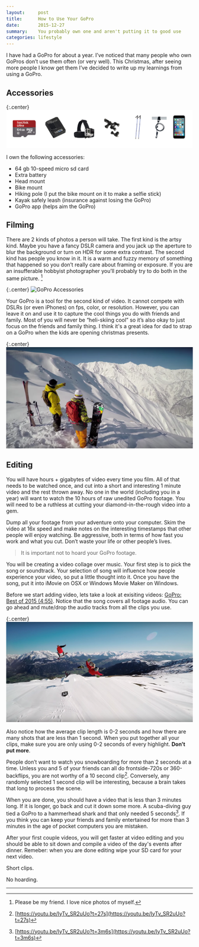 ```yaml
---
layout:     post
title:      How to Use Your GoPro
date:       2015-12-27
summary:    You probably own one and aren't putting it to good use
categories: lifestyle
---
```


I have had a GoPro for about a year. I’ve noticed that many people who own GoPros don’t use them often (or very well). This Christmas, after seeing more people I know get them I’ve decided to write up my learnings from using a GoPro.



## Accessories

{:.center}
![GoPro Accessories](/images/2015-12-27-how-to-use-your-go-pro/gopro_acessories.png)

I own the following accessories:

* 64 gb 10-speed micro sd card
* Extra battery
* Head mount
* Bike mount
* Hiking pole (I put the bike mount on it to make a selfie stick)
* Kayak safely leash (insurance against losing the GoPro)
* GoPro app (helps aim the GoPro)


## Filming

There are 2 kinds of photos a person will take. The first kind is the artsy kind. Maybe you have a fancy DSLR camera and you jack up the aperture to blur the background or turn on HDR for some extra contrast. The second kind has people you know in it. It is a warm and fuzzy memory of something that happened so you don’t really care about framing or exposure. If you are an insufferable hobbyist photographer you’ll probably try to do both in the same picture. [^photographer]

{:.center}
![GoPro Accessories](/images/2015-12-27-how-to-use-your-go-pro/person_vs_scene.png)

Your GoPro is a tool for the second kind of video. It cannot compete with DSLRs (or even iPhones) on fps, color, or resolution. However, you can leave it on and use it to capture the cool things you do with friends and family. Most of you will never be “heli-skiing cool” so it’s also okay to just focus on the friends and family thing. I think it's a great idea for dad to strap on a GoPro when the kids are opening christmas presents.

{:.center}
![GoPro Accessories](/images/2015-12-27-how-to-use-your-go-pro/heliskiing.png)

## Editing

You will have hours + gigabytes of video every time you film. All of that needs to be watched once, and cut into a short and interesting 1 minute video and the rest thrown away. No one in the world (including you in a year) will want to watch the 10 hours of raw unedited GoPro footage. You will need to be a ruthless at cutting your diamond-in-the-rough video into a gem.

Dump all your footage from your adventure onto your computer. Skim the video at 16x speed and make notes on the interesting timestamps that other people will enjoy watching. Be aggressive, both in terms of how fast you work and what you cut. Don’t waste your life or other people’s lives.

>It is important not to hoard your GoPro footage.

You will be creating a video collage over music. Your first step is to pick the song or soundtrack. Your selection of song will influence how people experience your video, so put a little thought into it. Once you have the song, put it into iMovie on OSX or Windows Movie Maker on Windows.

Before we start adding video, lets take a look at exisiting videos: [GoPro: Best of 2015 (4:55)](https://www.youtube.com/watch?v=IyTv_SR2uUo). Notice that the song covers all footage audio. You can go ahead and mute/drop the audio tracks from all the clips you use.

{:.center}
![GoPro Accessories](/images/2015-12-27-how-to-use-your-go-pro/snowboard_tricks.png)

Also notice how the average clip length is 0-2 seconds and how there are many shots that are less than 1 second. When you put together all your clips, make sure you are only using 0-2 seconds of every highlight. __Don’t put more__.

People don’t want to watch you snowboarding for more than 2 seconds at a time. Unless you and 5 of your friends can all do frontside-720s or 360-backflips, you are not worthy of a 10 second clip[^tenclip].  Conversely, any randomly selected 1 second clip will be interesting, because a brain takes that long to process the scene.

When you are done, you should have a video that is less than 3 minutes long. If it is longer, go back and cut it down some more. A scuba-diving guy tied a GoPro to a hammerhead shark and that only needed 5 seconds[^sharkclip]. If you think you can keep your friends and family entertained for more than 3 minutes in the age of pocket computers you are mistaken.

After your first couple videos, you will get faster at video editing and you should be able to sit down and compile a video of the day's events after dinner. Remeber: when you are done editing wipe your SD card for your next video.

Short clips.

No hoarding.

---------------

[^photographer]: Please be my friend. I love nice photos of myself.
[^tenclip]: [https://youtu.be/IyTv_SR2uUo?t=27s](https://youtu.be/IyTv_SR2uUo?t=27s)
[^sharkclip]: [https://youtu.be/IyTv_SR2uUo?t=3m6s](https://youtu.be/IyTv_SR2uUo?t=3m6s)